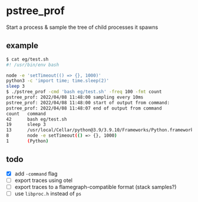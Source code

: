 # pstree_prof

Start a process & sample the tree of child processes it spawns

## example

```sh
$ cat eg/test.sh
#! /usr/bin/env bash

node -e 'setTimeout(() => {}, 1000)'
python3 -c 'import time; time.sleep(2)'
sleep 3                                                                                                                                                                                                                                                                                                                                                         
$ ./pstree_prof -cmd 'bash eg/test.sh' -freq 100 -fmt count
pstree_prof: 2022/04/08 11:48:00 sampling every 10ms
pstree_prof: 2022/04/08 11:48:00 start of output from command:
pstree_prof: 2022/04/08 11:48:07 end of output from command
count   command
42      bash eg/test.sh
19      sleep 3
13      /usr/local/Cellar/python@3.9/3.9.10/Frameworks/Python.framework/Versions/3.9/Resources/Python.app/Contents/MacOS/Python -c import time; time.sleep(2)
8       node -e setTimeout(() => {}, 1000)
1       (Python)
```

## todo

- [x] add `-command` flag
- [ ] export traces using otel
- [ ] export traces to a flamegraph-compatible format (stack samples?)
- [ ] use `libproc.h` instead of `ps`
